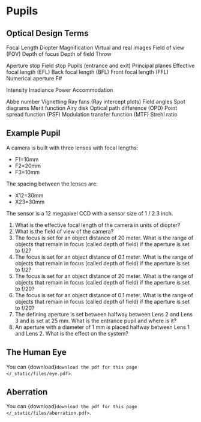 # Pupils

## Optical Design Terms

Focal Length
Diopter
Magnification
Virtual and real images
Field of view (FOV)
Depth of focus
Depth of field
Throw

Aperture stop
Field stop
Pupils (entrance and exit)
Principal planes
Effective focal length (EFL)
Back focal length (BFL)
Front focal length (FFL)
Numerical aperture
F#
							
Intensity
Irradiance
Power 
Accommodation

Abbe number
Vignetting
Ray fans (Ray intercept plots)
Field angles
Spot diagrams
Merit function
Airy disk
Optical path difference (OPD)
Point spread function (PSF)
Modulation transfer function (MTF)
Strehl ratio

## Example Pupil

A camera is built with three lenses with focal lengths:

* F1=10mm
* F2=20mm
* F3=10mm

The spacing between the lenses are:

* X12=30mm
* X23=30mm

The sensor is a 12 megapixel CCD with a sensor size of 1 / 2.3 inch.

1. What is the effective focal length of the camera in units of diopter?
1. What is the field of view of the camera?
1. The focus is set for an object distance of 20 meter.  What is the range of objects that remain in focus (called depth of field) if the aperture is set to f/2?
1. The focus is set for an object distance of 0.1 meter.  What is the range of objects that remain in focus (called depth of field) if the aperture is set to f/2?
1. The focus is set for an object distance of 20 meter.  What is the range of objects that remain in focus (called depth of field) if the aperture is set to f/20?
1. The focus is set for an object distance of 0.1 meter.  What is the range of objects that remain in focus (called depth of field) if the aperture is set to f/20?
1. The defining aperture is set between halfway between Lens 2 and Lens 3 and is set at 25 mm.  What is the entrance pupil and where is it?
1. An aperture with a diameter of 1 mm is placed halfway between Lens 1 and Lens 2.  What is the effect on the system?

## The Human Eye

You can {download}`download the pdf for this page </_static/files/eye.pdf>`.

## Aberration

You can {download}`download the pdf for this page </_static/files/aberration.pdf>`.
